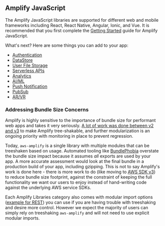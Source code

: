 ## Amplify JavaScript 
The Amplify JavaScript libraries are supported for different web and mobile frameworks including React, React Native, Angular, Ionic, and Vue. It is recommended that you first complete the [Getting Started](~/start/start.md) guide for Amplify JavaScript.

What's next? Here are some things you can add to your app: 

- [Authentication](~/lib/auth/getting-started.md)
- [DataStore](~/lib/datastore/getting-started.md)
- [User File Storage](~/lib/storage/getting-started.md)
- [Serverless APIs](~/lib/graphqlapi/getting-started.md)
- [Analytics](~/lib/analytics/getting-started.md)
- [AI/ML](~/lib/predictions/getting-started.md)
- [Push Notification](~/lib/push-notifications/getting-started.md)
- [PubSub](~/lib/pubsub/getting-started.md)
- [AR/VR](~/lib/xr/getting-started.md)


### Addressing Bundle Size Concerns

Amplify is highly sensitive to the importance of bundle size for performant web apps and takes it very seriously. [A lot of work was done between v2 and v3](https://github.com/aws-amplify/amplify-js/issues/3365) to make Amplify tree-shakable, and further modularization is an ongoing priority with monitoring in place to prevent regression. 

Today, `aws-amplify` is a single library with multiple modules that can be treeshaken based on usage. Automated tooling like [BundlePhobia](https://bundlephobia.com/result?p=aws-amplify) overstate the bundle size impact because it assumes *all* exports are used by your app. A more accurate assessment would look at the final bundle in a production build of your app, including gzipping. This is not to say Amplify's work is done here - there is more work to do (like moving to [AWS SDK v3](https://github.com/aws/aws-sdk-js-v3)) to reduce bundle size footprint, against the constraint of keeping the full functionality we want our users to enjoy instead of hand-writing code against the underlying AWS service SDKs.

Each Amplify Libraries category also comes with modular import options ([example for REST](https://docs.amplify.aws/lib/restapi/getting-started/q/platform/js#modular-imports)) you can use if you are having trouble with treeshaking and desire more control. However we expect the majority of users can simply rely on treeshaking `aws-amplify` and will not need to use explicit modular imports.
